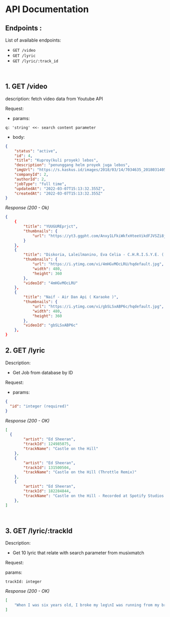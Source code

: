 # API Documentation

## Endpoints :

List of available endpoints:


- `GET /video`
- `GET /lyric`
- `GET /lyric/:track_id`

&nbsp;

## 1. GET /video

description: fetch video data from Youtube API

Request:

- params:
```
q: 'string' <<- search content parameter
```

- body:

```json
{
    "status": "active",
    "id": 4,
    "title": "Kuproy(kuli proyek) lebos",
    "description": "penunggang helm proyek juga lebos",
    "imgUrl": "https://s.kaskus.id/images/2018/03/14/7034635_201803140525210520.jpg",
    "companyId": 2,
    "authorId": 2,
    "jobType": "full time",
    "updatedAt": "2022-03-07T15:13:32.355Z",
    "createdAt": "2022-03-07T15:13:32.355Z"
}
```

_Response (200 - Ok)_

```json
{
    {
        "title": "YUUGUREprjct",
        "thumbnails": {
            "url": "https://yt3.ggpht.com/Anxy1LFkiWkfxHteeVikdFJVSZi8jXuLb-56stU7fXmT5MPydWh-pYCcvXb8EMJ-Crj7ymAmfA=s800-c-k-c0xffffffff-no-rj-mo"
        }
    },
    {
        "title": "Diskoria, Laleilmanino, Eva Celia - C.H.R.I.S.Y.E. ( Karaoke - Remake )",
        "thumbnails": {
            "url": "https://i.ytimg.com/vi/4mHGvMOcLRU/hqdefault.jpg",
            "width": 480,
            "height": 360
        },
        "videoId": "4mHGvMOcLRU"
    },
    {
        "title": "Naif - Air Dan Api ( Karaoke )",
        "thumbnails": {
            "url": "https://i.ytimg.com/vi/gbSLSxABP6c/hqdefault.jpg",
            "width": 480,
            "height": 360
        },
        "videoId": "gbSLSxABP6c"
    },
}
```
## 2. GET /lyric

Description:
- Get Job from database by ID

Request:

- params:

```json
{
  "id": "integer (required)"
}
```

_Response (200 - OK)_

```json
[
  {
        "artist": "Ed Sheeran",
        "trackId": 124985075,
        "trackName": "Castle on the Hill"
    },
    {
        "artist": "Ed Sheeran",
        "trackId": 131500504,
        "trackName": "Castle on the Hill (Throttle Remix)"
    },
    {
        "artist": "Ed Sheeran",
        "trackId": 182284844,
        "trackName": "Castle on the Hill - Recorded at Spotify Studios New York City"
    },
]
```

&nbsp;

## 3. GET /lyric/:trackId

Description:

- Get 10 lyric that relate with search parameter from musixmatch

Request:

params: 
```
trackId: integer
```

_Response (200 - OK)_

```json
[
    "When I was six years old, I broke my leg\nI was running from my brother and his friends\nAnd tasted the sweet perfume of the mountain grass I rolled down\nI was younger then, take me back to when I\n\nFound my heart and broke it here\nMade friends and lost them through the years\nAnd I've not seen the roaring fields in so long\nI know I've grown, but I can't wait to go home\n\nI'm on my way\nDriving at 90 down those country lanes\nSinging to Tiny Dancer\nAnd I miss the way you make me feel, and it's real\nWhen we watched the sunset over the castle on the hill\n\nFifteen years old and smoking hand-rolled cigarettes\n...\n\n******* This Lyrics is NOT for Commercial use *******"
]
```

&nbsp;